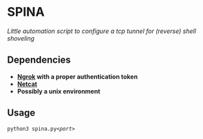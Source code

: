 # SPINA
_Little automation script to configure a tcp tunnel for (reverse) shell shoveling_

## Dependencies
* **[Ngrok](https://ngrok.com/) with a proper authentication token**
* **[Netcat](https://www.google.com/search?q=netcat)**
* **Possibly a unix environment**

## Usage
`python3 spina.py`_` <port> `_
